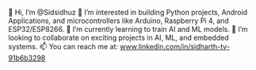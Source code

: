 👋 Hi, I’m @Sidsidhuz
👀 I’m interested in building Python projects, Android Applications, and microcontrollers like Arduino, Raspberry Pi 4, and ESP32/ESP8266.
🌱 I’m currently learning to train AI and ML models.
💞️ I’m looking to collaborate on exciting projects in AI, ML, and embedded systems.
📫 You can reach me at: www.linkedin.com/in/sidharth-tv-91b6b3298

<!---
Sidsidhuz/Sidsidhuz is a ✨ special ✨ repository because its `README.md` (this file) appears on your GitHub profile.
You can click the Preview link to take a look at your changes.
--->
